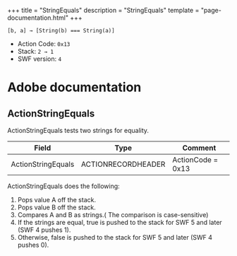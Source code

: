 +++
title = "StringEquals"
description = "StringEquals"
template = "page-documentation.html"
+++

```
[b, a] → [String(b) === String(a)]
```

- Action Code: `0x13`
- Stack: `2 → 1`
- SWF version: `4`

# Adobe documentation

## ActionStringEquals

ActionStringEquals tests two strings for equality.

| Field              | Type               | Comment           |
|--------------------|--------------------|-------------------|
| ActionStringEquals | ACTIONRECORDHEADER | ActionCode = 0x13 |

ActionStringEquals does the following:
1. Pops value A off the stack.
2. Pops value B off the stack.
3. Compares A and B as strings.( The comparison is case-sensitive)
4. If the strings are equal, true is pushed to the stack for SWF 5 and later (SWF 4 pushes 1).
5. Otherwise, false is pushed to the stack for SWF 5 and later (SWF 4 pushes 0).
